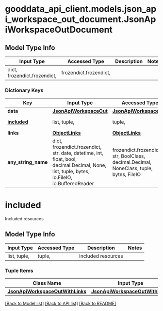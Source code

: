 # gooddata_api_client.models.json_api_workspace_out_document.JsonApiWorkspaceOutDocument

## Model Type Info
Input Type | Accessed Type | Description | Notes
------------ | ------------- | ------------- | -------------
dict, frozendict.frozendict,  | frozendict.frozendict,  |  | 

### Dictionary Keys
Key | Input Type | Accessed Type | Description | Notes
------------ | ------------- | ------------- | ------------- | -------------
**data** | [**JsonApiWorkspaceOut**](JsonApiWorkspaceOut.md) | [**JsonApiWorkspaceOut**](JsonApiWorkspaceOut.md) |  | 
**[included](#included)** | list, tuple,  | tuple,  | Included resources | [optional] 
**links** | [**ObjectLinks**](ObjectLinks.md) | [**ObjectLinks**](ObjectLinks.md) |  | [optional] 
**any_string_name** | dict, frozendict.frozendict, str, date, datetime, int, float, bool, decimal.Decimal, None, list, tuple, bytes, io.FileIO, io.BufferedReader | frozendict.frozendict, str, BoolClass, decimal.Decimal, NoneClass, tuple, bytes, FileIO | any string name can be used but the value must be the correct type | [optional]

# included

Included resources

## Model Type Info
Input Type | Accessed Type | Description | Notes
------------ | ------------- | ------------- | -------------
list, tuple,  | tuple,  | Included resources | 

### Tuple Items
Class Name | Input Type | Accessed Type | Description | Notes
------------- | ------------- | ------------- | ------------- | -------------
[**JsonApiWorkspaceOutWithLinks**](JsonApiWorkspaceOutWithLinks.md) | [**JsonApiWorkspaceOutWithLinks**](JsonApiWorkspaceOutWithLinks.md) | [**JsonApiWorkspaceOutWithLinks**](JsonApiWorkspaceOutWithLinks.md) |  | 

[[Back to Model list]](../../README.md#documentation-for-models) [[Back to API list]](../../README.md#documentation-for-api-endpoints) [[Back to README]](../../README.md)
